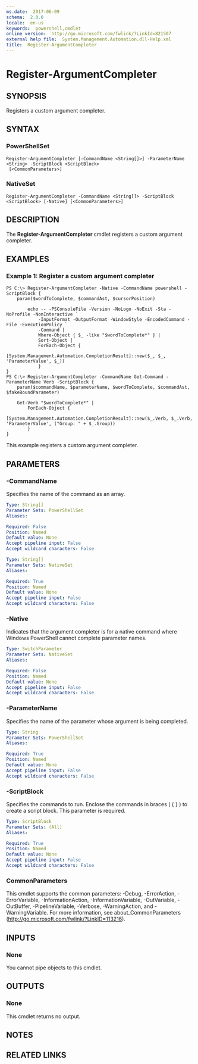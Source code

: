 ```yaml
---
ms.date:  2017-06-09
schema:  2.0.0
locale:  en-us
keywords:  powershell,cmdlet
online version:  http://go.microsoft.com/fwlink/?LinkId=821507
external help file:  System.Management.Automation.dll-Help.xml
title:  Register-ArgumentCompleter
---
```


# Register-ArgumentCompleter

## SYNOPSIS
Registers a custom argument completer.

## SYNTAX

### PowerShellSet
```
Register-ArgumentCompleter [-CommandName <String[]>] -ParameterName <String> -ScriptBlock <ScriptBlock>
 [<CommonParameters>]
```

### NativeSet
```
Register-ArgumentCompleter -CommandName <String[]> -ScriptBlock <ScriptBlock> [-Native] [<CommonParameters>]
```

## DESCRIPTION
The **Register-ArgumentCompleter** cmdlet registers a custom argument completer.

## EXAMPLES

### Example 1: Register a custom argument completer
```
PS C:\> Register-ArgumentCompleter -Native -CommandName powershell -ScriptBlock {
    param($wordToComplete, $commandAst, $cursorPosition)

        echo -- -PSConsoleFile -Version -NoLogo -NoExit -Sta -NoProfile -NonInteractive `
            -InputFormat -OutputFormat -WindowStyle -EncodedCommand -File -ExecutionPolicy `
            -Command |
            Where-Object { $_ -like "$wordToComplete*" } |
            Sort-Object |
            ForEach-Object {
                [System.Management.Automation.CompletionResult]::new($_, $_, 'ParameterValue', $_))
            }
}
PS C:\> Register-ArgumentCompleter -CommandName Get-Command -ParameterName Verb -ScriptBlock {
    param($commandName, $parameterName, $wordToComplete, $commandAst, $fakeBoundParameter)

    Get-Verb "$wordToComplete*" |
        ForEach-Object {
            [System.Management.Automation.CompletionResult]::new($_.Verb, $_.Verb, 'ParameterValue', ("Group: " + $_.Group))
        }
}
```

This example registers a custom argument completer.

## PARAMETERS

### -CommandName
Specifies the name of the command as an array.

```yaml
Type: String[]
Parameter Sets: PowerShellSet
Aliases: 

Required: False
Position: Named
Default value: None
Accept pipeline input: False
Accept wildcard characters: False
```

```yaml
Type: String[]
Parameter Sets: NativeSet
Aliases: 

Required: True
Position: Named
Default value: None
Accept pipeline input: False
Accept wildcard characters: False
```

### -Native
Indicates that the argument completer is for a native command where Windows PowerShell cannot complete parameter names.

```yaml
Type: SwitchParameter
Parameter Sets: NativeSet
Aliases: 

Required: False
Position: Named
Default value: None
Accept pipeline input: False
Accept wildcard characters: False
```

### -ParameterName
Specifies the name of the parameter whose argument is being completed.

```yaml
Type: String
Parameter Sets: PowerShellSet
Aliases: 

Required: True
Position: Named
Default value: None
Accept pipeline input: False
Accept wildcard characters: False
```

### -ScriptBlock
Specifies the commands to run.
Enclose the commands in braces ( { } ) to create a script block.
This parameter is required.

```yaml
Type: ScriptBlock
Parameter Sets: (All)
Aliases: 

Required: True
Position: Named
Default value: None
Accept pipeline input: False
Accept wildcard characters: False
```

### CommonParameters
This cmdlet supports the common parameters: -Debug, -ErrorAction, -ErrorVariable, -InformationAction, -InformationVariable, -OutVariable, -OutBuffer, -PipelineVariable, -Verbose, -WarningAction, and -WarningVariable. For more information, see about_CommonParameters (http://go.microsoft.com/fwlink/?LinkID=113216).

## INPUTS

### None
You cannot pipe objects to this cmdlet.

## OUTPUTS

### None
This cmdlet returns no output.

## NOTES

## RELATED LINKS

